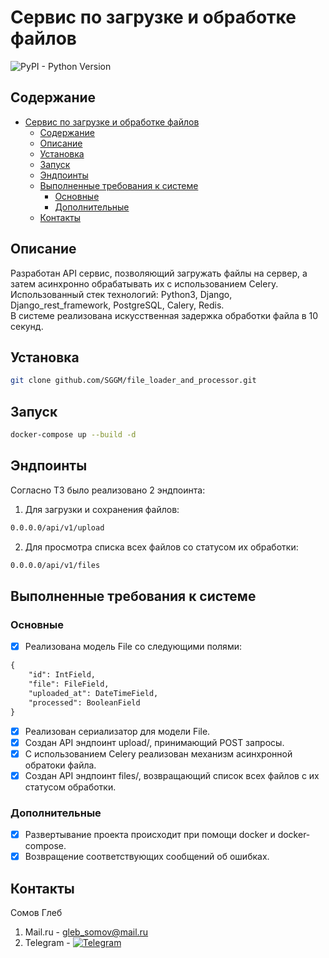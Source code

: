 # Сервис по загрузке и обработке файлов

![PyPI - Python Version](https://img.shields.io/pypi/pyversions/fastapi?style=plastic)

## Содержание
- [Сервис по загрузке и обработке файлов](#сервис-по-загрузке-и-обработке-файлов)
  - [Содержание](#содержание)
  - [Описание](#описание)
  - [Установка](#установка)
  - [Запуск](#запуск)
  - [Эндпоинты](#эндпоинты)
  - [Выполненные требования к системе](#выполненные-требования-к-системе)
      - [Основные](#основные)
      - [Дополнительные](#дополнительные)
  - [Контакты](#контакты)

## Описание
Разработан API сервис, позволяющий загружать файлы на сервер, а затем асинхронно обрабатывать их с использованием Celery.<br>
Использованный стек технологий: Python3, Django, Django_rest_framework, PostgreSQL, Calery, Redis.<br>
В системе реализована искусственная задержка обработки файла в 10 секунд.<br>


## Установка
```bash
git clone github.com/SGGM/file_loader_and_processor.git
```


## Запуск
```bash
docker-compose up --build -d
```


## Эндпоинты
Согласно ТЗ было реализовано 2 эндпоинта:
1. Для загрузки и сохранения файлов:
```bash
0.0.0.0/api/v1/upload
```

2. Для просмотра списка всех файлов со статусом их обработки:
```bash
0.0.0.0/api/v1/files
```

## Выполненные требования к системе
### Основные
- [x] Реализована модель File со следующими полями:
```txt
{
    "id": IntField,
    "file": FileField,
    "uploaded_at": DateTimeField,
    "processed": BooleanField
}
```
- [x] Реализован сериализатор для модели File.
- [x] Создан API эндпоинт upload/, принимающий POST запросы.
- [x] С использованием Celery реализован механизм асинхронной обратоки файла.
- [x] Создан API эндпоинт files/, возвращающий список всех файлов с их статусом обработки.

### Дополнительные
- [x] Развертывание проекта происходит при помощи docker и docker-compose.
- [x] Возвращение соответствующих сообщений об ошибках.

## Контакты
Сомов Глеб<br>
1. Mail.ru - gleb_somov@mail.ru<br>
2. Telegram - [![Telegram](https://img.shields.io/badge/Telegram-2CA5E0?style=for-the-badge&logo=telegram&logoColor=white)](https://t.me/Stole_your_jet)<br>
